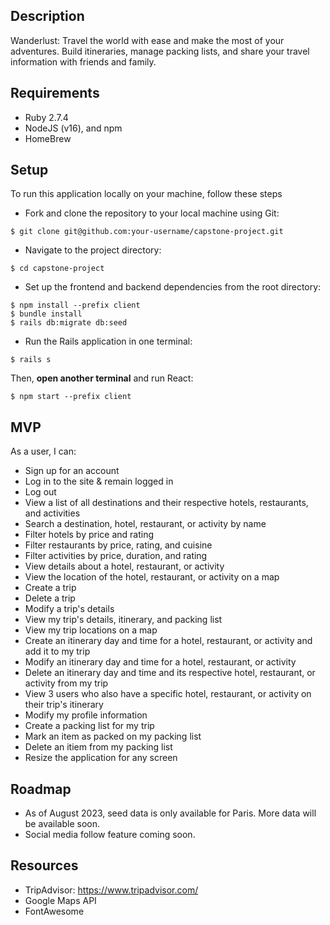 ## Description

Wanderlust: Travel the world with ease and make the most of your adventures. Build itineraries, manage packing lists, and share your travel information with friends and family.

## Requirements

* Ruby 2.7.4
* NodeJS (v16), and npm
* HomeBrew

## Setup

To run this application locally on your machine, follow these steps

* Fork and clone the repository to your local machine using Git:

```console
$ git clone git@github.com:your-username/capstone-project.git
```

* Navigate to the project directory:

```console
$ cd capstone-project
```

* Set up the frontend and backend dependencies from the root directory:

```console
$ npm install --prefix client
$ bundle install
$ rails db:migrate db:seed
```

* Run the Rails application in one terminal:

```console
$ rails s
```

Then, **open another terminal** and run React:

```console
$ npm start --prefix client
```


## MVP

As a user, I can:

* Sign up for an account
* Log in to the site & remain logged in
* Log out
* View a list of all destinations and their respective hotels, restaurants, and activities
* Search a destination, hotel, restaurant, or activity by name
* Filter hotels by price and rating
* Filter restaurants by price, rating, and cuisine
* Filter activities by price, duration, and rating
* View details about a hotel, restaurant, or activity
* View the location of the hotel, restaurant, or activity on a map
* Create a trip
* Delete a trip
* Modify a trip's details
* View my trip's details, itinerary, and packing list
* View my trip locations on a map
* Create an itinerary day and time for a hotel, restaurant, or activity and add it to my trip
* Modify an itinerary day and time for a hotel, restaurant, or activity
* Delete an itinerary day and time and its respective hotel, restaurant, or activity from my trip
* View 3 users who also have a specific hotel, restaurant, or activity on their trip's itinerary
* Modify my profile information
* Create a packing list for my trip
* Mark an item as packed on my packing list
* Delete an itiem from my packing list
* Resize the application for any screen


## Roadmap

* As of August 2023, seed data is only available for Paris. More data will be available soon.
* Social media follow feature coming soon.


## Resources

* TripAdvisor: https://www.tripadvisor.com/
* Google Maps API
* FontAwesome